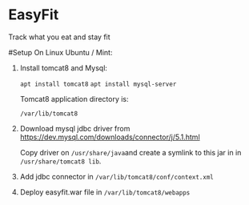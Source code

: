 EasyFit
=======

Track what you eat and stay fit

#Setup
On Linux Ubuntu / Mint:

1. Install tomcat8 and Mysql:

    `apt install tomcat8`
    `apt install mysql-server`

    Tomcat8 application directory is:

    `/var/lib/tomcat8`

2. Download mysql jdbc driver from https://dev.mysql.com/downloads/connector/j/5.1.html

    Copy driver on `/usr/share/java`and create a symlink to this jar in in `/usr/share/tomcat8 lib`.

3. Add jdbc connector in `/var/lib/tomcat8/conf/context.xml`


  <Resource name="jdbc/easyfit" auth="Container" type="javax.sql.DataSource"
               maxTotal="20" maxIdle="3" maxWaitMillis="10000"
               username="root" password="Tomytomy" driverClassName="com.mysql.jdbc.Driver"
               url="jdbc:mysql://localhost:3306/easyfit"/>


4. Deploy easyfit.war file in  `/var/lib/tomcat8/webapps`




